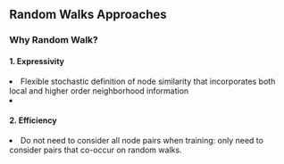 <h2> Random Walks Approaches </h2>
<h3> Why Random Walk? </h3>
<h4> 1. Expressivity </h4>
<li> Flexible stochastic definition of node similarity that incorporates both local and higher order neighborhood information</li> 
<li></li>
<h4> 2. Efficiency </h4>
<li> Do not need to consider all node pairs when training: only need to consider pairs that co-occur on random walks.</li>